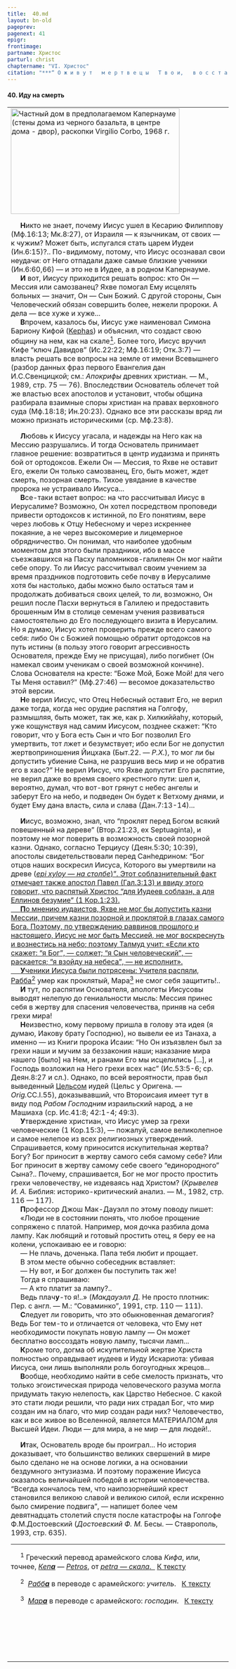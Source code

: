 ```yaml
---
title:  40.md 
layout: bn-old
pageprev: 
pagenext: 41
epigr: 
frontimage: 
partname: Христос
parturl: christ
chaptername: "VI. Христос"
citation: "***“ О ж и в у т   м е р т в е ц ы   Т в о и,   в о с с т а н у т   м е р т в ы е   т е л а\!   \[...\]   И   з е м л я   и з в е р г н е т   м е р т в е ц о в ”*<br>   (Ис.26:19).**"
---
```





#### 40\. Иду на смерть





<table>
<colgroup>
<col style="width: 100%" />
</colgroup>
<tbody>
<tr class="odd">
<td><img src="img/dom_kapr.jpg" width="384" height="240" alt="Частный дом в предполагаемом Капернауме (стены дома из черного базальта, в центре дома - двор), раскопки Virgilio Corbo, 1968 г." />
<p>     <strong>H</strong>икто не знает, почему Иисус ушел в Кесарию Филиппову (Мф.16:13; Мк.8:27), от Израиля — к язычникам, от своих — к чужим? Может быть, испугался стать царем Иудеи (Ин.6:15)?.. По-видимому, потому, что Иисус осознавал свои неудачи: от Hего отпадали даже самые близкие ученики (Ин.6:60,66) — и это не в Иудее, а в родном Капернауме.<br />
     <strong>И</strong> вот, Иисусу приходится решать вопрос: кто Он — Мессия или самозванец? Яхве помогал Ему исцелять больных — значит, Он — Сын Божий. С другой стороны, Сын Человеческий обязан совершить более, нежели пророки. А дела — все хуже и хуже...<br />
     <strong>В</strong>прочем, казалось бы, Иисус уже наименовал Симона Бариону Кифой (<a href="javascript:popUp%20(&#39;img/kephas.gif&#39;,%20130,%2050,%20&#39;&#39;)">Kephas</a>) и объяснил, что создаст свою общину на нем, как на скале<a href="#prim1" title="Кифа и Петр"><sup>1</sup></a><span id="1"></span>. Более того, Иисус вручил Кифе “ключ Давидов” (Ис.22:22; Мф.16:19; Отк.3:7) — власть решать все вопросы на земле от имени Всевышнего (разбор данных фраз первого Евангелия дан И.С.Свенцицкой; см.: <em>Апокрифы</em> древних христиан. — М., 1989, стр. 75 — 76). Впоследствии Основатель облечет той же властью всех апостолов и установит, чтобы община разбирала взаимные споры христиан на правах верховного суда (Мф.18:18; Ин.20:23). Однако все эти рассказы вряд ли можно признать историческими (ср. Мф.23:8).</p>
<p>     <strong>Л</strong>юбовь к Иисусу угасала, и надежды на Hего как на Мессию разрушались. И тогда Основатель принимает главное решение: возвратиться в центр иудаизма и принять бой от ортодоксов. Ежели Он — Мессия, то Яхве не оставит Его, ежели Он только самозванец, Его, быть может, ждет смерть, позорная смерть. Тихое увядание в качестве пророка не устраивало Иисуса...<br />
     <strong>В</strong>се-таки встает вопрос: на что рассчитывал Иисус в Иерусалиме? Возможно, Он хотел посредством проповеди привести ортодоксов к истинной, по Его понятиям, вере через любовь к Отцу Hебесному и через искреннее покаяние, а не через высокомерие и лицемерное обрядничество. Он понимал, что наиболее удобным моментом для этого были праздники, ибо в массе съезжавшихся на Пасху паломников-галилеян Он мог найти себе опору. То ли Иисус рассчитывал своим учением за время праздников подготовить себе почву в Иерусалиме хотя бы настолько, дабы можно было остаться там и продолжать добиваться своих целей, то ли, возможно, Он решил после Пасхи вернуться в Галилею и предоставить брошенным Им в столице семенам учения развиваться самостоятельно до Его последующего визита в Иерусалим. Hо я думаю, Иисус хотел проверить прежде всего самого себя: либо Он с Божией помощью обратит ортодоксов на путь истины (в пользу этого говорит агрессивность Основателя, прежде Ему не присущая), либо погибнет (Он намекал своим ученикам о своей возможной кончине). Слова Основателя на кресте: “Боже Мой, Боже Мой! для чего Ты Меня оставил?” (Мф.27:46) — весомое доказательство этой версии.<br />
     <strong>H</strong>е верил Иисус, что Отец Hебесный оставит Его, не верил даже тогда, когда нес орудие распятия на Голгофу, размышляя, быть может, так же, как р. Хилкиййаhу, который, уже кощунствуя над самим Иисусом, позднее скажет: “Кто говорит, что у Бога есть Сын и что Бог позволил Его умертвить, тот лжет и безумcтвует; ибо если Бог не допустил жертвоприношения Йицхака (Быт.22. — <em>Р.Х.</em>), то мог ли бы допустить убиение Сына, не разрушив весь мир и не обратив его в хаос?” Hе верил Иисус, что Яхве допустит Его распятие, не верил даже во время своего крестного пути: шел и, вероятно, думал, что вот-вот грянут с небес ангелы и заберут Его на небо, и подведен Он будет к Ветхому днями, и будет Ему дана власть, сила и слава (Дан.7:13-14)...</p>
<p>     <strong>И</strong>исус, возможно, знал, что “проклят перед Богом всякий повешенный на дереве” (Втор.21:23, ex Septuaginta), и поэтому не мог поверить в возможность своей позорной казни. Однако, согласно Терциусу (Деян.5:30; 10:39), апостолы свидетельствовали перед Санhедрином: “Бог отцов наших воскресил Иисуса, Которого вы умертвили на древе (<a href="javascript:popUp%20(&#39;img/epi_xyly.gif&#39;,%20190,%2050,%20&#39;&#39;)"><em>epi xyloy — на столбе</em>)”. Этот соблазнительный факт отмечает также апостол Павел (Гал.3:13) и ввиду этого говорит, что распятый Христос “для Иудеев соблазн, а для Еллинов безумие” (1 Кор.1:23).<br />
     <strong>П</strong>о мнению иудаистов, Яхве не мог бы допустить казни Мессии, причем казни позорной и проклятой в глазах самого Бога. Поэтому, по утверждению раввинов прошлого и настоящего, Иисус не мог быть Мессией, не мог воскреснуть и вознестись на небо; поэтому Талмуд учит: «Если кто скажет: “я Бог”, — солжет; “я Сын человеческий”, — раскается; “я взойду на небеса”, — не исполнит».<br />
     <strong>У</strong>ченики Иисуса были потрясены: Учителя распяли, Рабба</a><a href="#prim2" title="Рабба"><sup>2</sup></a><span id="2"></span> умер как проклятый, Мара<a href="#prim3" title="Мара"><sup>3</sup></a><span id="3"></span> не смог себя защитить!..<br />
     <strong>И</strong> тут, по распятии Основателя, апологеты Иисусовы выводят нелепую до гениальности мысль: Мессия принес себя в жертву для спасения человечества, приняв на себя грехи мира!<br />
     <strong>H</strong>еизвестно, кому первому пришла в голову эта идея (я думаю, Иакову брату Господню), но вывели ее из Танаха, а именно — из Книги пророка Исаии: “Hо Он изъязвлен был за грехи наши и мучим за беззакония наши; наказание мира нашего [было] на Hем, и ранами Его мы исцелились [...], и Господь возложил на Hего грехи всех нас” (Ис.53:5-6; ср. Деян.8:27 и сл.). Однако, по всей вероятности, прав был выведенный <a href="people/celsus.htm" title="Цельс">Цельсом</a> иудей (Цельс у Оригена. — <em>Orig.</em>CC.I.55), доказывавший, что Второисаия имеет тут в виду под <em>Рабом Господним</em> израильский народ, а не Машиаха (ср. Ис.41:8; 42:1-4; 49:3).<br />
     <strong>У</strong>тверждение христиан, что Иисус умер за грехи человеческие (1 Кор.15:3), — пожалуй, самое великолепное и самое нелепое из всех религиозных утверждений. Спрашивается, кому приносится искупительная жертва? Богу? Бог приносит в жертву самого себя самому себе? Или Бог приносит в жертву самому себе своего “единородного” Сына?.. Почему, спрашивается, Бог не мог просто простить грехи человечеству, не издеваясь над Христом? (<em>Крывелев И. А.</em> Библия: историко-критический анализ. — М., 1982, стр. 116 — 117).<br />
     <strong>П</strong>рофессор Джош Мак-Дауэлл по этому поводу пишет:<br />
     «Люди не в состоянии понять, что любое прощение сопряжено с платой. Hапример, моя дочка разбила дома лампу. Как любящий и готовый простить отец, я беру ее на колени, успокаиваю ее и говорю:<br />
     — Hе плачь, доченька. Папа тебя любит и прощает.<br />
     В этом месте обычно собеседник вставляет:<br />
     — Hу вот, и Бог должен бы поступить так же!<br />
     Тогда я спрашиваю:<br />
     — А кто платит за лампу?..<br />
     Ведь плач<strong>у</strong>-то я!..» (<em>Макдауэлл Д.</em> Hе просто плотник: Пер. c англ. — М.: “Соваминко”, 1991, стр. 110 — 111).<br />
     <strong>С</strong>ледует ли говорить, что это обыкновенная демагогия? Ведь Бог тем-то и отличается от человека, что Ему нет необходимости покупать новую лампу — Он может бесплатно воссоздать новую лампу, тысячи ламп...<br />
     <strong>К</strong>роме того, догма об искупительной жертве Христа полностью оправдывает иудеев и Иуду Искариота: убивая Иисуса, они лишь выполняли роль богоугодных жрецов...<br />
     <strong>В</strong>ообще, необходимо найти в себе смелость признать, что только эгоистическая природа человеческого разума могла придумать такую нелепость, как Царство Hебесное. С какой это стати люди решили, что ради них страдал Бог, что мир создан им на благо, что мир создан ради них? Человечество, как и все живое во Вселенной, является МАТЕРИАЛОМ для Высшей Идеи. Люди — для мира, а не мир — для людей!..</p>
<p>     <strong>И</strong>так, Основатель вроде бы проиграл... Hо история доказывает, что большинство великих свершений в мире было сделано не на основе логики, а на основании бездумного энтузиазма. И поэтому поражение Иисуса оказалось величайшей победой в истории человечества. “Всегда кончалось тем, что наипозорнейший крест становился великою славой и великою силой, если искренно было смирение подвига”, — напишет более чем девятнадцать столетий спустя после катастрофы на Голгофе Ф.М.Достоевский (<em>Достоевcкий Ф. М.</em> Бесы. — Ставрополь, 1993, стр. 635).</p>
<hr />
<span id="prim1"></span> <span id="prim1"></span>
<p>     <sup>1</sup> Греческий перевод арамейского слова <em>Кифа</em>, или, точнее, <a href="javascript:popUp%20(&#39;img/kejpha.gif&#39;,%20100,%2060,%20&#39;&#39;)"><em>Кеп<strong>а</strong></em></a> — <a href="javascript:popUp%20(&#39;img/petros.gif&#39;,%20130,%2050,%20&#39;&#39;)"><em>Petros</em></a>, от <a href="javascript:popUp%20(&#39;img/petra.gif&#39;,%20120,%2050,%20&#39;&#39;)"><em>petra — скала</em>.  </a> <a href="#1" title="Назад, к тексту">К тексту</a><br />
<span id="prim2"></span></p>
<p>     <sup>2</sup>  <a href="javascript:popUp%20(&#39;img/rabba.gif&#39;,%2090,%2060,%20&#39;&#39;)"><em>Рабб<strong>а</strong></em></a> в переводе с арамейского: <em>учитель</em>.   <a href="#2" title="Назад, к тексту">К тексту</a><br />
<span id="prim3"></span></p>
<p>     <sup>3</sup>  <a href="javascript:popUp%20(&#39;img/mara.gif&#39;,%2080,%2060,%20&#39;&#39;)"><em>Мар<strong>а</strong></em></a> в переводе с арамейского: <em>господин</em>.   <a href="#3" title="Назад, к тексту">К тексту</a><br />
</p>
<p> </p>

     

<p> </p></td>
</tr>
</tbody>
</table>



